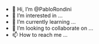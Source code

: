 - 👋 Hi, I’m @PabloRondini
- 👀 I’m interested in ...
- 🌱 I’m currently learning ...
- 💞️ I’m looking to collaborate on ...
- 📫 How to reach me ...

<!---
PabloRondini/PabloRondini is a ✨ special ✨ repository because its `README.md` (this file) appears on your GitHub profile.
You can click the Preview link to take a look at your changes.
--->
